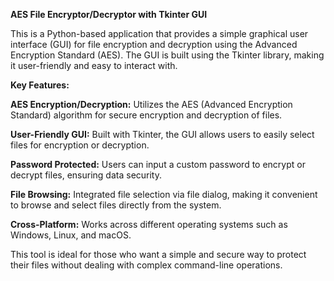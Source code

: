 **AES File Encryptor/Decryptor with Tkinter GUI**

This is a Python-based application that provides a simple graphical user interface (GUI) for file encryption and decryption using the Advanced Encryption Standard (AES). The GUI is built using the Tkinter library, making it user-friendly and easy to interact with.

**Key Features:**

**AES Encryption/Decryption:** Utilizes the AES (Advanced Encryption Standard) algorithm for secure encryption and decryption of files.

**User-Friendly GUI:** Built with Tkinter, the GUI allows users to easily select files for encryption or decryption.

**Password Protected:** Users can input a custom password to encrypt or decrypt files, ensuring data security.

**File Browsing:** Integrated file selection via file dialog, making it convenient to browse and select files directly from the system.

**Cross-Platform:** Works across different operating systems such as Windows, Linux, and macOS.

This tool is ideal for those who want a simple and secure way to protect their files without dealing with complex command-line operations.
